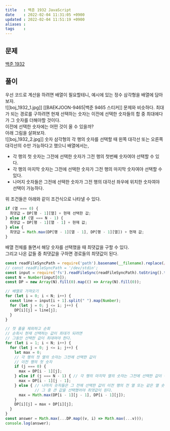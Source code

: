 ```yaml
---
title   : 백준 1932 JavaScript 
date    : 2022-02-04 11:31:05 +0900
updated : 2022-02-04 11:51:19 +0900
aliases : 
tags    : 
---
```

## 문제
[백준 1932](https://www.acmicpc.net/problem/1932)

## 풀이

우선 코드로 계산을 하려면 배열이 필요할테니, 예시에 있는 정수 삼각형을 배열에 담아보자.    
![[boj_1932_1.jpg]]
[[BAEKJOON-9465|백준 9465 스티커]] 문제와 비슷하다. 최대가 되는 경로를 구하려면 현재 선택하는 숫자는 이전에 선택한 숫자들의 합 중 최대에다가 그 숫자를 더해야할 것이다.  
이전에 선택한 숫자에는 어떤 것이 올 수 있을까?  
아래 그림을 살펴보자.   
![[boj_1932_2.jpg]]
숫자 삼각형의 각 행의 숫자를 선택할 때 왼쪽 대각선 또는 오른쪽 대각선의 수만 가능하다고 했으니 배열에서는, 
- 각 행의 첫 숫자는 그전에 선택한 숫자가 그전 행의 첫번째 숫자여야 선택할 수 있다.
- 각 행의 마지막 숫자는 그전에 선택한 숫자가 그전 행의 마지막 숫자여야 선택할 수 있다. 
- 나머지 숫자들은 그전에 선택한 숫자가 그전 행의 대각선 좌우에 위치한 숫자여야 선택이 가능하다.  
 
위 조건들은 아래와 같이 조건식으로 나타낼 수 있다.
```javascript
if (열 === 0) {
  최댓값 = DP[행 - 1][열] + 현재 선택한 값;
} else if (열 === N - 1) { 
  최댓값 = DP[행 - 1][열 - 1] + 현재 값;
} else { 
  최댓값 = Math.max(DP[행 - 1][열 - 1], DP[행 - 1][열]) + 현재 값;
}
```
배열 전체를 돌면서 해당 숫자를 선택했을 때 최댓값을 구할 수 있다.  
그리고 나온 값들 중 최댓값을 구하면 경로들의 최댓값이 된다.  

```javascript
const readFileSyncPath = require('path').basename(__filename).replace(/js$/, 'txt');
// const readFileSyncPath = '/dev/stdin';
const input = require('fs').readFileSync(readFileSyncPath).toString().trim().split("\n");
const N = Number(input[0]);
const DP = new Array(N).fill(0).map(() => Array(N).fill(0));

// 배열로 가져오기 
for (let i = 0; i < N; i++) {
  const line = input[i + 1].split(" ").map(Number);
  for (let j = 0; j <= i; j++) {
    DP[i][j] = line[j];
  }
}

// 첫 줄을 제외하고 순회
// 순회시 현재 선택하는 값이 최대가 되려면 
// 그동안 선택한 값이 최대여야 한다.
for (let i = 1; i < N; i++) {
  for (let j = 0; j <= i; j++) {
    let max = 0;
    // 각 행의 첫 열의 숫자는 그전에 선택한 값이
    // 이전 행의 첫 숫자
    if (j === 0) {
      max = DP[i - 1][j];
    } else if (j === N - 1) { // 각 행의 마지막 열의 숫자는 그전에 선택한 값이 이전 행의 마지막 숫자 
      max = DP[i - 1][j - 1];
    } else { // 나머지 숫자들은 그 전에 선택한 값이 이전 행의 전 열 또는 같은 열 숫자이다. 
             // 그 중 큰 값을 선택했어야 최댓값이 된다. 
      max = Math.max(DP[i - 1][j - 1], DP[i - 1][j]);
    }
    DP[i][j] = max + DP[i][j];
  }
}
const answer = Math.max(...DP.map((v, i) => Math.max(...v)));
console.log(answer);
```
